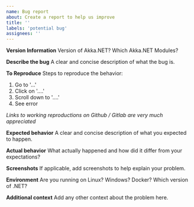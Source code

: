 ```yaml
---
name: Bug report
about: Create a report to help us improve
title: ''
labels: 'potential bug'
assignees: ''
---
```


**Version Information**
Version of Akka.NET? 
Which Akka.NET Modules?

**Describe the bug**
A clear and concise description of what the bug is.

**To Reproduce**
Steps to reproduce the behavior:
1. Go to '...'
2. Click on '....'
3. Scroll down to '....'
4. See error

_Links to working reproductions on Github / Gitlab are very much appreciated_

**Expected behavior**
A clear and concise description of what you expected to happen.

**Actual behavior**
What actually happened and how did it differ from your expectations?

**Screenshots**
If applicable, add screenshots to help explain your problem.

**Environment**
Are you running on Linux? Windows? Docker? Which version of .NET?

**Additional context**
Add any other context about the problem here.
